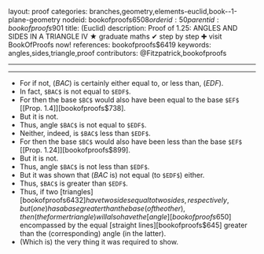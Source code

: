 layout: proof
categories: branches,geometry,elements-euclid,book--1-plane-geometry
nodeid: bookofproofs$6508
orderid: 50
parentid: bookofproofs$901
title: (Euclid)
description:  Proof of 1.25: ANGLES AND SIDES IN A TRIANGLE IV &#9733; graduate maths &#10004; step by step &#10010; visit BookOfProofs now!
references: bookofproofs$6419
keywords: angles,sides,triangle,proof
contributors: @Fitzpatrick,bookofproofs

---


---
* For if not, ($BAC$) is certainly either equal to, or less than, ($EDF$).
* In fact, `$BAC$` is not equal to `$EDF$`.
* For then the base `$BC$` would also have been equal to the base `$EF$` [[Prop. 1.4]][bookofproofs$738].
* But it is not.
* Thus, angle `$BAC$` is not equal to `$EDF$`.
* Neither, indeed, is `$BAC$` less than `$EDF$`.
* For then the base `$BC$` would also have been less than the base `$EF$` [[Prop. 1.24]][bookofproofs$899].
* But it is not.
* Thus, angle `$BAC$` is not less than `$EDF$`.
* But it was shown that ($BAC$ is) not equal (to `$EDF$`) either.
* Thus, `$BAC$` is greater than `$EDF$`.
* Thus, if two [triangles][bookofproofs$6432] have two sides equal to two sides, respectively, but (one) has a base greater than the base (of the other), then (the former triangle) will also have the [angle][bookofproofs$650] encompassed by the equal [straight lines][bookofproofs$645] greater than the (corresponding) angle (in the latter).
* (Which is) the very thing it was required to show.
